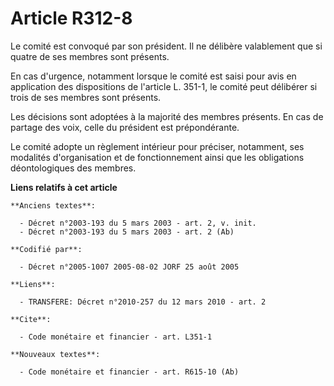 # Article R312-8

Le comité est convoqué par son président. Il ne délibère valablement que si quatre de ses membres sont présents.

En cas d'urgence, notamment lorsque le comité est saisi pour avis en application des dispositions de l'article L. 351-1, le
comité peut délibérer si trois de ses membres sont présents.

Les décisions sont adoptées à la majorité des membres présents. En cas de partage des voix, celle du président est
prépondérante.

Le comité adopte un règlement intérieur pour préciser, notamment, ses modalités d'organisation et de fonctionnement ainsi que
les obligations déontologiques des membres.

**Liens relatifs à cet article**

	**Anciens textes**:

	  - Décret n°2003-193 du 5 mars 2003 - art. 2, v. init.
	  - Décret n°2003-193 du 5 mars 2003 - art. 2 (Ab)

	**Codifié par**:

	  - Décret n°2005-1007 2005-08-02 JORF 25 août 2005

	**Liens**:

	  - TRANSFERE: Décret n°2010-257 du 12 mars 2010 - art. 2

	**Cite**:

	  - Code monétaire et financier - art. L351-1

	**Nouveaux textes**:

	  - Code monétaire et financier - art. R615-10 (Ab)
